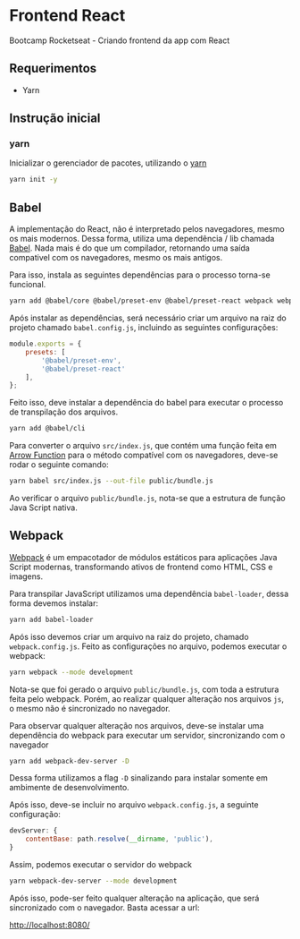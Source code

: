 # Frontend React

Bootcamp Rocketseat - Criando frontend da app com React

## Requerimentos

* Yarn

## Instrução inicial

### yarn

Inicializar o gerenciador de pacotes, utilizando o [yarn](https://yarnpkg.com/)

```bash
yarn init -y
```

## Babel

A implementação do React, não é interpretado pelos navegadores, mesmo os mais modernos. Dessa forma, utiliza uma dependência / lib chamada [Babel](https://babeljs.io/). Nada mais é do que um compilador, retornando uma saída compativel com os navegadores, mesmo os mais antigos.

Para isso, instala as seguintes dependências para o processo torna-se funcional.

```bash
yarn add @babel/core @babel/preset-env @babel/preset-react webpack webpack-cli
```

Após instalar as dependências, será necessário criar um arquivo na raiz do projeto chamado `babel.config.js`, incluindo as seguintes configurações:

```javascript
module.exports = {
    presets: [
        '@babel/preset-env',
        '@babel/preset-react'
    ],
};
```

Feito isso, deve instalar a dependência do babel para executar o processo de transpilação dos arquivos.

```bash
yarn add @babel/cli
```

Para converter o arquivo `src/index.js`, que contém uma função feita em [Arrow Function](https://www.w3schools.com/js/js_arrow_function.asp) para o método compatível com os navegadores, deve-se rodar o seguinte comando:

```bash
yarn babel src/index.js --out-file public/bundle.js
```

Ao verificar o arquivo `public/bundle.js`, nota-se que a estrutura de função Java Script nativa.

## Webpack

[Webpack](https://webpack.js.org/) é um empacotador de módulos estáticos para aplicações Java Script modernas, transformando ativos de frontend como HTML, CSS e imagens.

Para transpilar JavaScript utilizamos uma dependência `babel-loader`, dessa forma devemos instalar:

```bash
yarn add babel-loader
```

Após isso devemos criar um arquivo na raiz do projeto, chamado `webpack.config.js`. Feito as configurações no arquivo, podemos executar o webpack:

```bash
yarn webpack --mode development
```

Nota-se que foi gerado o arquivo `public/bundle.js`, com toda a estrutura feita pelo webpack. Porém, ao realizar qualquer alteração nos arquivos `js`, o mesmo não é sincronizado no navegador.

Para observar qualquer alteração nos arquivos, deve-se instalar uma dependência do webpack para executar um servidor, sincronizando com o navegador

```bash
yarn add webpack-dev-server -D
```

Dessa forma utilizamos a flag `-D` sinalizando para instalar somente em ambimente de desenvolvimento.

Após isso, deve-se incluir no arquivo `webpack.config.js`, a seguinte configuração:

```javascript
devServer: {
    contentBase: path.resolve(__dirname, 'public'),
}
```

Assim, podemos executar o servidor do webpack

```bash
yarn webpack-dev-server --mode development
```

Após isso, pode-ser feito qualquer alteração na aplicação, que será sincronizado com o navegador. Basta acessar a url:

[http://localhost:8080/](http://localhost:8080/)